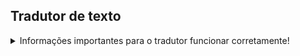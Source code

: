 ## Tradutor de texto

<details>
  <summary>Informações importantes para o tradutor funcionar corretamente!</summary>

## Faça o clone do repositório

- Crie um ambiente virtual, caso queira evitar conflitos de versões de dependências.
- Instale o googletrans usando esse comando abaixo

```bash
pip install googletrans==4.0.0rc1
```

- OBS: Instale também o tk, pois é ele que vai criar a janela para inserir o texto para traduzir.
- Comando usado para instalar o tk logo abaixo

```bash
pip install tk
```

- Agora é só executar o arquivo

```bash
python3 nome_do_arquivo.py
```

</details>
